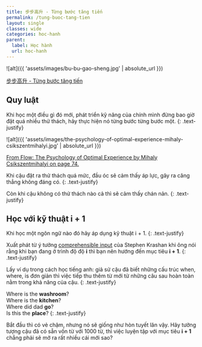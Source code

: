 ```yaml
---
title: 步步高升 - Từng bước tăng tiến
permalink: /tung-buoc-tang-tien
layout: single
classes: wide
categories: hoc-hanh
parent:
  label: Học hành
  url: hoc-hanh
---
```


![alt]({{ 'assets/images/bu-bu-gao-sheng.jpg' | absolute_url }})
> <cite>
<a target="_blank" href="https://www.nipic.com/show/40403026.html">
步步高升 - Từng bước tăng tiến
</a>

## Quy luật
Khi học một điều gì đó mới, phát triển kỹ năng của chính mình đừng bao giờ đặt quá nhiều thử thách, hãy thực hiện nó từng bước từng bước một.
{: .text-justify}

![alt]({{ 'assets/images/the-psychology-of-optimal-experience-mihaly-csikszentmihalyi.jpg' | absolute_url }})
> <cite>
<a target="_blank" href="https://www.flickr.com/photos/wfryer/304317777">
From Flow: The Psychology of Optimal Experience by Mihaly Csikszentmihalyi on page 74.
</a>

Khi cậu đặt ra thử thách quá mức, đầu óc sẽ cảm thấy áp lực, gây ra căng thẳng không đáng có.
{: .text-justify}

Còn khi cậu không có thử thách nào cả thì sẽ cảm thấy chán nản.
{: .text-justify}

## Học với kỹ thuật i + 1
Khi học một ngôn ngữ nào đó hãy áp dụng kỹ thuật i + 1.
{: .text-justify}

Xuất phát từ ý tưởng <a target="_blank" href="https://www.leonardoenglish.com/blog/comprehensible-input">
comprehensible input</a> của Stephen Krashan khi ông nói rằng khi bạn đang ở trình độ độ **i** thì bạn nên hướng đến mục tiêu **i \+ 1**.
{: .text-justify}

Lấy ví dụ trong cách học tiếng anh: giả sử cậu đã biết những cấu trúc when, where, is đơn giản thì việc tiếp thu thêm từ mới từ những câu sau hoàn toàn nằm trong khả năng của cậu.
{: .text-justify}

Where is the **washroom**?\
Where is the **kitchen**?\
Where did dad **go**?\
Is this the **place**?
{: .text-justify}

Bắt đầu thì có vẻ chậm, nhưng nó sẽ giống như hòn tuyết lăn vậy. Hãy tưởng tượng cậu đã có sẵn vốn từ với 1000 từ, thì việc luyện tập với mục tiêu **i \+ 1** chẳng phải sẽ mở ra rất nhiều cái mới sao?